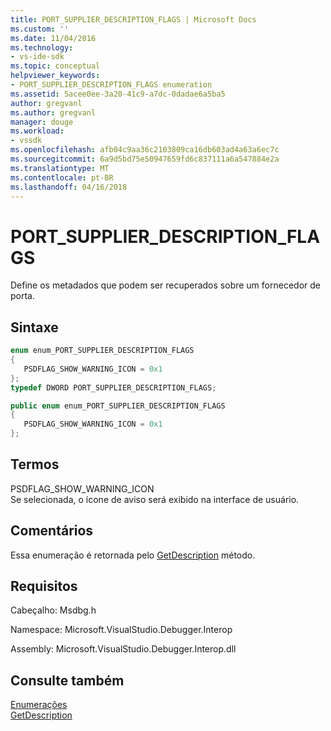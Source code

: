 ```yaml
---
title: PORT_SUPPLIER_DESCRIPTION_FLAGS | Microsoft Docs
ms.custom: ''
ms.date: 11/04/2016
ms.technology:
- vs-ide-sdk
ms.topic: conceptual
helpviewer_keywords:
- PORT_SUPPLIER_DESCRIPTION_FLAGS enumeration
ms.assetid: 5acee0ee-3a20-41c9-a7dc-0dadae6a5ba5
author: gregvanl
ms.author: gregvanl
manager: douge
ms.workload:
- vssdk
ms.openlocfilehash: afb04c9aa36c2103809ca16db603ad4a63a6ec7c
ms.sourcegitcommit: 6a9d5bd75e50947659fd6c837111a6a547884e2a
ms.translationtype: MT
ms.contentlocale: pt-BR
ms.lasthandoff: 04/16/2018
---
```

# <a name="portsupplierdescriptionflags"></a>PORT_SUPPLIER_DESCRIPTION_FLAGS
Define os metadados que podem ser recuperados sobre um fornecedor de porta.  
  
## <a name="syntax"></a>Sintaxe  
  
```cpp  
enum enum_PORT_SUPPLIER_DESCRIPTION_FLAGS  
{  
   PSDFLAG_SHOW_WARNING_ICON = 0x1  
};  
typedef DWORD PORT_SUPPLIER_DESCRIPTION_FLAGS;  
```  
  
```csharp  
public enum enum_PORT_SUPPLIER_DESCRIPTION_FLAGS  
{  
   PSDFLAG_SHOW_WARNING_ICON = 0x1  
};  
```  
  
## <a name="terms"></a>Termos  
 PSDFLAG_SHOW_WARNING_ICON  
 Se selecionada, o ícone de aviso será exibido na interface de usuário.  
  
## <a name="remarks"></a>Comentários  
 Essa enumeração é retornada pelo [GetDescription](../../../extensibility/debugger/reference/idebugportsupplierdescription2-getdescription.md) método.  
  
## <a name="requirements"></a>Requisitos  
 Cabeçalho: Msdbg.h  
  
 Namespace: Microsoft.VisualStudio.Debugger.Interop  
  
 Assembly: Microsoft.VisualStudio.Debugger.Interop.dll  
  
## <a name="see-also"></a>Consulte também  
 [Enumerações](../../../extensibility/debugger/reference/enumerations-visual-studio-debugging.md)   
 [GetDescription](../../../extensibility/debugger/reference/idebugportsupplierdescription2-getdescription.md)